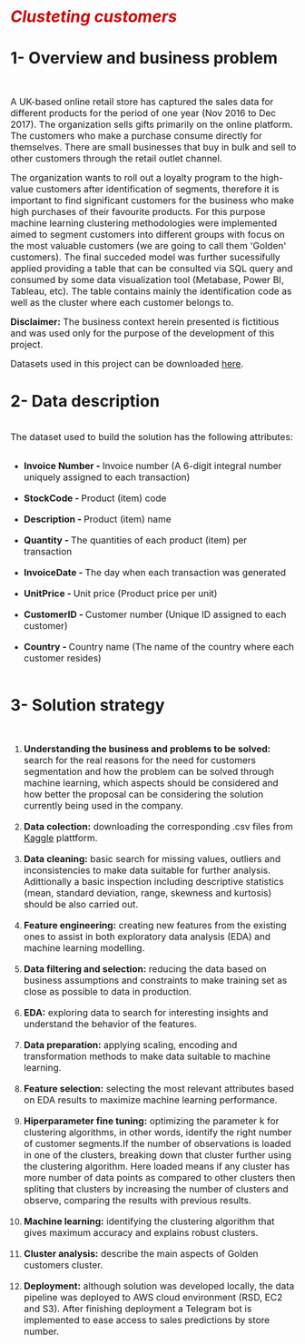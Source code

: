 <h1><b><font color="#cc0000"><i>Clusteting customers </i></font></b></h1>





<h1>1- Overview and business problem</h1>

<br>
<p><font size="3">A UK-based online retail store has captured the sales data for different products for the period of one year (Nov 2016 to Dec 2017). The organization sells gifts primarily on the online platform.</br> The customers who make a purchase consume directly for themselves. There are small businesses that buy in bulk and sell to other customers through the retail outlet channel.</font></p>

<p><font size="3">The organization wants to roll out a loyalty program to the high-value customers after identification of segments, therefore it is important to find significant customers for the business who make high purchases of their favourite products. For this purpose machine learning clustering methodologies were implemented aimed to segment customers into different groups with focus on the most valuable customers (we are going to call them 'Golden' customers). The final succeded model was further sucessifully applied providing a table that can be consulted via SQL query and consumed by some data visualization tool (Metabase, Power BI, Tableau, etc). The table contains mainly the identification code as well as the cluster where each customer belongs to.</font></p>

<p><font size="3"><b>Disclaimer:</b> The business context herein presented is fictitious and was used only for the purpose of the development of this project.</font></p>


<p><font size="3">Datasets used in this project can be downloaded <a href="https://www.kaggle.com/vik2012kvs/high-value-customers-identification">here</a>.</font></p>








<h1>2- Data description</h1>

<br>
  <font size="3">The dataset used to build the solution has the following attributes:</font></li>
<br>
<br>
<ul>
  <li><font size="3"><b>Invoice Number - </b>Invoice number (A 6-digit integral number uniquely assigned to each transaction)</font></li><br>
  <li><font size="3"><b>StockCode - </b>Product (item) code</font></li><br>
  <li><font size="3"><b>Description - </b>Product (item) name</font></li><br>
  <li><font size="3"><b>Quantity - </b>The quantities of each product (item) per transaction</font></li><br>
  <li><font size="3"><b>InvoiceDate - </b>The day when each transaction was generated</font></li><br>
  <li><font size="3"><b>UnitPrice - </b>Unit price (Product price per unit)</font></li><br>
  <li><font size="3"><b>CustomerID - </b>Customer number (Unique ID assigned to each customer)</font></li><br>
  <li><font size="3"><b>Country - </b>Country name (The name of the country where each customer resides)</font></li><br>
</ul>








<h1>3- Solution strategy</h1>

<br>
<ol>
  <li><font size="3"><b>Understanding the business and problems to be solved:</b> search for the real reasons for the need for customers segmentation and how the problem can be solved through machine learning, which aspects should be considered and how better the proposal can be considering the solution currently being used in the company.</font></li>
<br>
  <li><font size="3"><b>Data colection:</b> downloading the corresponding .csv files from <a href="https://www.kaggle.com/vik2012kvs/high-value-customers-identification">Kaggle</a> plattform.</font></li>
<br>
  <li><font size="3"><b>Data cleaning:</b> basic search for missing values, outliers and inconsistencies to make data suitable for further analysis. Adittionally a basic inspection including descriptive statistics (mean, standard deviation, range, skewness and kurtosis) should be also carried out.</font></li>
<br>
  <li><font size="3"><b>Feature engineering:</b> creating new features from the existing ones to assist in both exploratory data analysis (EDA) and machine learning modelling.</font></li>
<br>
  <li><font size="3"><b>Data filtering and selection:</b>  reducing the data based on business assumptions and constraints to make training set as close as possible to data in production.</font></li>
<br>
  <li><font size="3"><b>EDA:</b> exploring data to search for interesting insights and understand the behavior of the features.</font></li>
<br>
  <li><font size="3"><b>Data preparation:</b> applying scaling, encoding and transformation methods to make data suitable to machine learning.</font></li>
<br>
  <li><font size="3"><b>Feature selection:</b> selecting the most relevant attributes based on EDA results to maximize machine learning performance.</font></li>
<br>
  <li><font size="3"><b>Hiperparameter fine tuning:</b> optimizing the parameter k for clustering algorithms, in other words, identify the right number of customer segments.If the number of observations is loaded in one of the clusters, breaking down that cluster further using the clustering algorithm. Here loaded means if any cluster has more number of data points as compared to other clusters then spliting that clusters by increasing the number of clusters and observe, comparing the results with previous results.</font></li>
<br>
  <li><font size="3"><b>Machine learning:</b> identifying the clustering algorithm that gives maximum accuracy and explains robust clusters.</font></li>
<br>
  <li><font size="3"><b>Cluster analysis:</b> describe the main aspects of Golden customers cluster.</font></li>
<br>
  <li><font size="3"><b>Deployment:</b> although solution was developed locally, the data pipeline was deployed to AWS cloud environment (RSD, EC2 and S3). After finishing deployment a Telegram bot is implemented to ease access to sales predictions by store number.</font></li>
<br>  
</ol>
